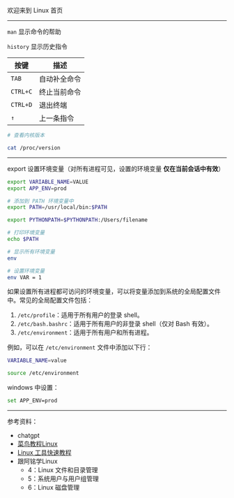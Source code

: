 欢迎来到 Linux 首页

---------------

`man` 显示命令的帮助

`history` 显示历史指令



| 按键     | 描述         |
| -------- | ------------ |
| `TAB`    | 自动补全命令 |
| `CTRL+C` | 终止当前命令 |
| `CTRL+D` | 退出终端     |
| `↑`      | 上一条指令   |


```bash
# 查看内核版本

cat /proc/version
```

------------

export 设置环境变量（对所有进程可见，设置的环境变量 **仅在当前会话中有效**）

```bash
export VARIABLE_NAME=VALUE
export APP_ENV=prod

# 添加到 PATH 环境变量中
export PATH=/usr/local/bin:$PATH

export PYTHONPATH=$PYTHONPATH:/Users/filename

# 打印环境变量
echo $PATH
```

```bash
# 显示所有环境变量
env

# 设置环境变量
env VAR = 1
```



如果设置所有进程都可访问的环境变量，可以将变量添加到系统的全局配置文件中。常见的全局配置文件包括：

1. `/etc/profile`：适用于所有用户的登录 shell。
2. `/etc/bash.bashrc`：适用于所有用户的非登录 shell（仅对 Bash 有效）。
3. `/etc/environment`：适用于所有用户和所有进程。

例如，可以在 `/etc/environment` 文件中添加以下行：

```sh
VARIABLE_NAME=value

source /etc/environment
```


windows 中设置：
```bash
set APP_ENV=prod
```


------------

参考资料：
- chatgpt
- [菜鸟教程Linux](https://www.runoob.com/linux/linux-tutorial.html)
- [Linux 工具快速教程](https://linuxtools-rst.readthedocs.io/)
- 跟阿铭学Linux
  - 4：Linux 文件和目录管理
  - 5：系统用户与用户组管理
  - 6：Linux 磁盘管理